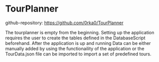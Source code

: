 # TourPlanner

github-repository: https://github.com/0rka0/TourPlanner

The tourplanner is empty from the beginning.
Setting up the application requires the user to create the tables defined in the DatabaseScript beforehand.
After the application is up and running Data can be either manually added by using the functionaility of 
the application or the TourData.json file can be imported to import a set of predefined tours.
